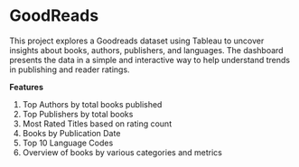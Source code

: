 # GoodReads
This project explores a Goodreads dataset using Tableau to uncover insights about books, authors, publishers, and languages. The dashboard presents the data in a simple and interactive way to help understand trends in publishing and reader ratings.

**Features**

1. Top Authors by total books published
2. Top Publishers by total books
3. Most Rated Titles based on rating count
4. Books by Publication Date
5. Top 10 Language Codes
6. Overview of books by various categories and metrics
